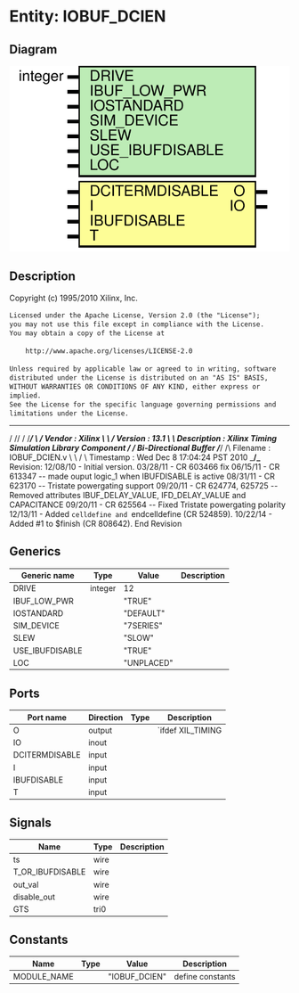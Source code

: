 # Entity: IOBUF_DCIEN

## Diagram

![Diagram](IOBUF_DCIEN.svg "Diagram")
## Description

   Copyright (c) 1995/2010 Xilinx, Inc.
 
    Licensed under the Apache License, Version 2.0 (the "License");
    you may not use this file except in compliance with the License.
    You may obtain a copy of the License at
 
        http://www.apache.org/licenses/LICENSE-2.0
 
    Unless required by applicable law or agreed to in writing, software
    distributed under the License is distributed on an "AS IS" BASIS,
    WITHOUT WARRANTIES OR CONDITIONS OF ANY KIND, either express or implied.
    See the License for the specific language governing permissions and
    limitations under the License.
   ____  ____
  /   /\/   /
 /___/  \  /    Vendor : Xilinx
 \   \   \/     Version : 13.1
  \   \         Description : Xilinx Timing Simulation Library Component
  /   /                  Bi-Directional Buffer
 /___/   /\     Filename : IOBUF_DCIEN.v
 \   \  /  \    Timestamp : Wed Dec  8 17:04:24 PST 2010
  \___\/\___\
 Revision:
    12/08/10 - Initial version.
    03/28/11 - CR 603466 fix
    06/15/11 - CR 613347 -- made ouput logic_1 when IBUFDISABLE is active
    08/31/11 - CR 623170 -- Tristate powergating support
    09/20/11 - CR 624774, 625725 -- Removed attributes IBUF_DELAY_VALUE, IFD_DELAY_VALUE and CAPACITANCE
    09/20/11 - CR 625564 -- Fixed Tristate powergating polarity
    12/13/11 - Added `celldefine and `endcelldefine (CR 524859).
    10/22/14 - Added #1 to $finish (CR 808642).
 End Revision
 
## Generics

| Generic name    | Type    | Value      | Description |
| --------------- | ------- | ---------- | ----------- |
| DRIVE           | integer | 12         |             |
| IBUF_LOW_PWR    |         | "TRUE"     |             |
| IOSTANDARD      |         | "DEFAULT"  |             |
| SIM_DEVICE      |         | "7SERIES"  |             |
| SLEW            |         | "SLOW"     |             |
| USE_IBUFDISABLE |         | "TRUE"     |             |
| LOC             |         | "UNPLACED" |             |
## Ports

| Port name      | Direction | Type | Description       |
| -------------- | --------- | ---- | ----------------- |
| O              | output    |      | `ifdef XIL_TIMING |
| IO             | inout     |      |                   |
| DCITERMDISABLE | input     |      |                   |
| I              | input     |      |                   |
| IBUFDISABLE    | input     |      |                   |
| T              | input     |      |                   |
## Signals

| Name             | Type | Description |
| ---------------- | ---- | ----------- |
| ts               | wire |             |
| T_OR_IBUFDISABLE | wire |             |
| out_val          | wire |             |
| disable_out      | wire |             |
| GTS              | tri0 |             |
## Constants

| Name        | Type | Value         | Description       |
| ----------- | ---- | ------------- | ----------------- |
| MODULE_NAME |      | "IOBUF_DCIEN" | define constants  |
